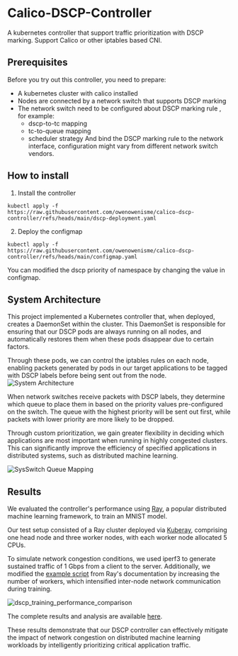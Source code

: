# Calico-DSCP-Controller
A kubernetes controller that support traffic prioritization with DSCP marking.
Support Calico or other iptables based CNI.

## Prerequisites

Before you try out this controller, you need to prepare:
- A kubernetes cluster with calico installed
- Nodes are connected by a network switch that supports DSCP marking
- The network switch need to be configured about DSCP marking rule , for example:
  - dscp-to-tc mapping
  - tc-to-queue mapping
  - scheduler strategy
  And bind the DSCP marking rule to the network interface, configuration might vary from different network switch vendors.

## How to install

1. Install the controller

```
kubectl apply -f https://raw.githubusercontent.com/owenowenisme/calico-dscp-controller/refs/heads/main/dscp-deployment.yaml
```

2. Deploy the configmap 
```
kubectl apply -f https://raw.githubusercontent.com/owenowenisme/calico-dscp-controller/refs/heads/main/configmap.yaml
```
You can modified the dscp priority of namespace by changing the value in configmap.

## System Architecture
This project implemented a Kubernetes controller that, when deployed, creates a DaemonSet within the cluster. This DaemonSet is responsible for ensuring that our DSCP pods are always running on all nodes, and automatically restores them when these pods disappear due to certain factors.

Through these pods, we can control the iptables rules on each node, enabling packets generated by pods in our target applications to be tagged with DSCP labels before being sent out from the node.
![System Architecture](https://github.com/user-attachments/assets/a46c1f5e-1c5c-4d1c-a58e-00409c16df22)

When network switches receive packets with DSCP labels, they determine which queue to place them in based on the priority values pre-configured on the switch. The queue with the highest priority will be sent out first, while packets with lower priority are more likely to be dropped.

Through custom prioritization, we gain greater flexibility in deciding which applications are most important when running in highly congested clusters. This can significantly improve the efficiency of specified applications in distributed systems, such as distributed machine learning.


![SysSwitch Queue Mapping](https://github.com/user-attachments/assets/03b241eb-bf47-459f-9370-8fc2b3acf144)

## Results

We evaluated the controller's performance using [Ray](https://github.com/ray-project/ray), a popular distributed machine learning framework, to train an MNIST model.

Our test setup consisted of a Ray cluster deployed via [Kuberay](https://github.com/ray-project/kuberay), comprising one head node and three worker nodes, with each worker node allocated 5 CPUs. 

To simulate network congestion conditions, we used iperf3 to generate sustained traffic of 1 Gbps from a client to the server. Additionally, we modified the [example script](https://github.com/owenowenisme/calico-dscp-controller/blob/main/ray/ray_train_pytorch_mnist.py) from Ray's documentation by increasing the number of workers, which intensified inter-node network communication during training.

![dscp_training_performance_comparison](https://github.com/user-attachments/assets/69113682-a906-4c4a-b35c-e57f7808bebb)

The complete results and analysis are available [here](https://github.com/owenowenisme/calico-dscp-controller/tree/main/ray/result).

These results demonstrate that our DSCP controller can effectively mitigate the impact of network congestion on distributed machine learning workloads by intelligently prioritizing critical application traffic.


